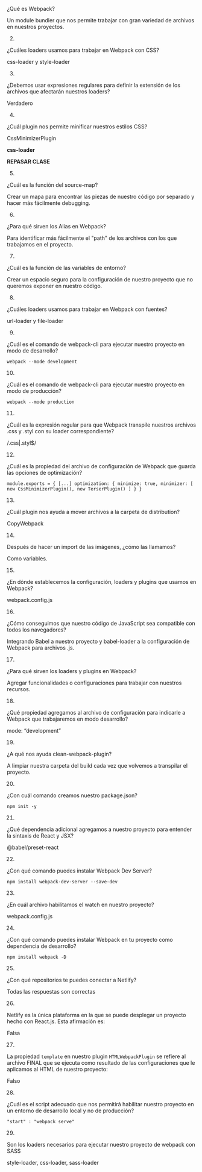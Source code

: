 ¿Qué es Webpack?

Un module bundler que nos permite trabajar con gran variedad de archivos en nuestros proyectos.

2.

¿Cuáles loaders usamos para trabajar en Webpack con CSS?

css-loader y style-loader

3.

¿Debemos usar expresiones regulares para definir la extensión de los archivos que afectarán nuestros loaders?

Verdadero

4.

¿Cuál plugin nos permite minificar nuestros estilos CSS?

CssMinimizerPlugin

**css-loader**

**REPASAR CLASE**

5.

¿Cuál es la función del source-map?

Crear un mapa para encontrar las piezas de nuestro código por separado y hacer más fácilmente debugging.

6.

¿Para qué sirven los Alias en Webpack?

Para identificar más fácilmente el "path" de los archivos con los que trabajamos en el proyecto.

7.

¿Cuál es la función de las variables de entorno?

Crear un espacio seguro para la configuración de nuestro proyecto que no queremos exponer en nuestro código.

8.

¿Cuáles loaders usamos para trabajar en Webpack con fuentes?

url-loader y file-loader

9.

¿Cuál es el comando de webpack-cli para ejecutar nuestro proyecto en modo de desarrollo?

`webpack --mode development`

10.

¿Cuál es el comando de webpack-cli para ejecutar nuestro proyecto en modo de producción?

`webpack --mode production`

11.

¿Cuál es la expresión regular para que Webpack transpile nuestros archivos .css y .styl con su loader correspondiente?

/\.css|.styl$/

12.

¿Cuál es la propiedad del archivo de configuración de Webpack que guarda las opciones de optimización?

`module.exports = { [...] optimization: { minimize: true, minimizer: [ new CssMinimizerPlugin(), new TerserPlugin() ] } }`

13.

¿Cuál plugin nos ayuda a mover archivos a la carpeta de distribution?

CopyWebpack

14.

Después de hacer un import de las imágenes, ¿cómo las llamamos?

Como variables.

15.

¿En dónde establecemos la configuración, loaders y plugins que usamos en Webpack?

webpack.config.js

16.

¿Cómo conseguimos que nuestro código de JavaScript sea compatible con todos los navegadores?

Integrando Babel a nuestro proyecto y babel-loader a la configuración de Webpack para archivos .js.

17.

¿Para qué sirven los loaders y plugins en Webpack?

Agregar funcionalidades o configuraciones para trabajar con nuestros recursos.

18.

¿Qué propiedad agregamos al archivo de configuración para indicarle a Webpack que trabajaremos en modo desarrollo?

mode: “development”

19.

¿A qué nos ayuda clean-webpack-plugin?

A limpiar nuestra carpeta del build cada vez que volvemos a transpilar el proyecto.

20.

¿Con cuál comando creamos nuestro package.json?

`npm init -y`

21.

¿Qué dependencia adicional agregamos a nuestro proyecto para entender la sintaxis de React y JSX?

@babel/preset-react

22.

¿Con qué comando puedes instalar Webpack Dev Server?

`npm install webpack-dev-server --save-dev`

23.

¿En cuál archivo habilitamos el watch en nuestro proyecto?

webpack.config.js

24.

¿Con qué comando puedes instalar Webpack en tu proyecto como dependencia de desarrollo?

`npm install webpack -D`

25.

¿Con qué repositorios te puedes conectar a Netlify?

Todas las respuestas son correctas

26.

Netlify es la única plataforma en la que se puede desplegar un proyecto hecho con React.js. Esta afirmación es:

Falsa

27.

La propiedad `template` en nuestro plugin `HTMLWebpackPlugin` se refiere al archivo FINAL que se ejecuta como resultado de las configuraciones que le aplicamos al HTML de nuestro proyecto:

Falso

28.

¿Cuál es el script adecuado que nos permitirá habilitar nuestro proyecto en un entorno de desarrollo local y no de producción?

`"start" : "webpack serve"`

29.

Son los loaders necesarios para ejecutar nuestro proyecto de webpack con SASS

style-loader, css-loader, sass-loader
